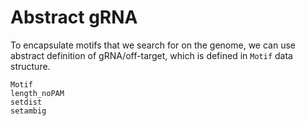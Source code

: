 # Abstract gRNA

To encapsulate motifs that we search for on the genome, we can use abstract definition of gRNA/off-target, which is defined in `Motif` data structure.

```@docs
Motif
length_noPAM
setdist
setambig
```